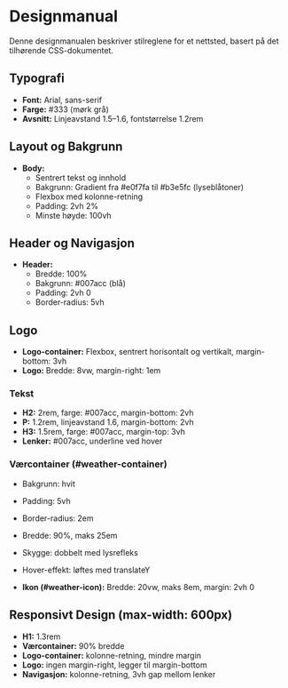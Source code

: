 
# Designmanual

Denne designmanualen beskriver stilreglene for et nettsted, basert på det tilhørende CSS-dokumentet.

## Typografi

- **Font:** Arial, sans-serif
- **Farge:** #333 (mørk grå)
- **Avsnitt:** Linjeavstand 1.5–1.6, fontstørrelse 1.2rem

## Layout og Bakgrunn

- **Body:**
  - Sentrert tekst og innhold
  - Bakgrunn: Gradient fra #e0f7fa til #b3e5fc (lyseblåtoner)
  - Flexbox med kolonne-retning
  - Padding: 2vh 2%
  - Minste høyde: 100vh

## Header og Navigasjon

- **Header:**
  - Bredde: 100%
  - Bakgrunn: #007acc (blå)
  - Padding: 2vh 0
  - Border-radius: 5vh

## Logo

- **Logo-container:** Flexbox, sentrert horisontalt og vertikalt, margin-bottom: 3vh
- **Logo:** Bredde: 8vw, margin-right: 1em


### Tekst

- **H2:** 2rem, farge: #007acc, margin-bottom: 2vh
- **P:** 1.2rem, linjeavstand 1.6, margin-bottom: 2vh
- **H3:** 1.5rem, farge: #007acc, margin-top: 3vh
- **Lenker:** #007acc, underline ved hover

### Værcontainer (#weather-container)

- Bakgrunn: hvit
- Padding: 5vh
- Border-radius: 2em
- Bredde: 90%, maks 25em
- Skygge: dobbelt med lysrefleks
- Hover-effekt: løftes med translateY

- **Ikon (#weather-icon):** Bredde: 20vw, maks 8em, margin: 2vh 0

## Responsivt Design (max-width: 600px)

- **H1:** 1.3rem
- **Værcontainer:** 90% bredde
- **Logo-container:** kolonne-retning, mindre margin
- **Logo:** ingen margin-right, legger til margin-bottom
- **Navigasjon:** kolonne-retning, 3vh gap mellom lenker
